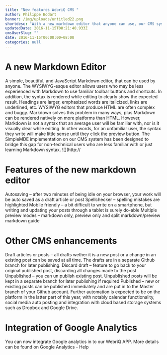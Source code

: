 ```yaml
---
title: "New features WebriQ CMS "
author: Philippe Bodart
banner: /img/uploads/untitled22.png
shortdesc: "With a new markdown editor that anyone can use, our CMS system is now ready for non-technical people looking to manage and update their Static website through Github repositories"
updatedDate: 2016-11-15T08:21:40.933Z
cmsUserSlug: ""
date: 2016-11-15T00:00:00+08:00
categories: null
---
```


# A new Markdown Editor 

A simple, beautiful, and JavaScript Markdown editor, that can be used by anyone. 
The WYSIWYG-esque editor allows users who may be less experienced with Markdown to use familiar toolbar buttons and shortcuts. In addition, the syntax is rendered while editing to clearly show the expected result. Headings are larger, emphasized words are italicized, links are underlined, etc. 
WYSIWYG editors that produce HTML are often complex and buggy. Markdown solves this problem in many ways, plus Markdown can be rendered natively on more platforms than HTML. However, Markdown is not a syntax that an average user will be familiar with, nor is it visually clear while editing. In other words, for an unfamiliar user, the syntax they write will make little sense until they click the preview button. 
The SimpleMDE implementation on our CMS system has been designed to bridge this gap for non-technical users who are less familiar with or just learning Markdown syntax.
![](http://
# Features of the new markdown editor

Autosaving – after two minutes of being idle on your browser, your work will be auto saved as a draft article or post
Spellchecker – spelling mistakes are highlighted
Mobile friendly – a bit difficult to write on a smartphone, but writing and updating your posts through a tablet is surely do-able
Multiple preview modes – markdown only, preview only and split markdown/preview 
markdown guide 

# Other CMS enhancements

Draft articles or posts – all drafts wether it is a new post or a change in an existing post can be saved at all time. The drafts are in a separate Github branch for later publishing. 
Discard draft – feature to go back to your original published post, discarding all changes made to the post
Unpublished – you can un publish existing post. Unpublished posts will be kept in a separate branch for later publishing if required
Published – new or existing posts can be published immediately and are put in to the Master branch of your Github account. 
Further automation is expected to be on the platform in the latter part of this year, with notably calendar functionality, social media auto posting and integration with cloud based storage systems such as Dropbox and Google Drive. 

# Integration of Google Analytics

You can now integrate Google analytics in to our WebriQ APP. More details can be found on Google Analytics - Help
